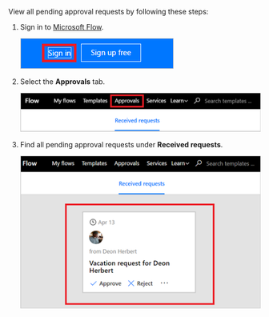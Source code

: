View all pending approval requests by following these steps:

1. Sign in to [Microsoft Flow](https://flow.microsoft.com).
   
    ![sign in](media/modern-approvals/sign-in.png)
2. Select the **Approvals** tab.
   
    ![approvals tab](media/modern-approvals/approvals-tab.png)
3. Find all pending approval requests under **Received requests**.
   
    ![pending requests](media/modern-approvals/pending-requests.png)

